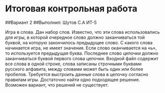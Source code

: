 # Итоговая контрольная работа
##Вариант 2
##Выполнил: Шутов С.А ИТ-5

Игра в слова. Дан набор слов. Известно, что эти слова использовались для
игры, в которой очередное слово должно заканчиваться той буквой, на
которую закончилось предыдущее слово. С какого слова начинается игра, не
имеет значения. Если слово оканчивается на «ь», то используется предыдущая
буква. Последнее слово цепочки должно заканчиваться буквой первого слова
цепочки. Входной файл содержит все слова в одной строке, слова записаны
строчными буквами русского алфавита, между словами может быть один или
более пробелов. Требуется выстроить данные слова в цепочку согласно
правилам игры. Достаточно найти одно подходящее решение. Возможен
вариант, что решений не существует. 
